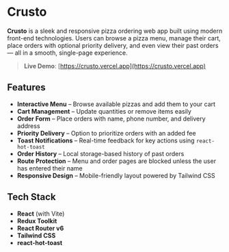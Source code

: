 # Crusto

**Crusto** is a sleek and responsive pizza ordering web app built using modern front-end technologies. Users can browse a pizza menu, manage their cart, place orders with optional priority delivery, and even view their past orders — all in a smooth, single-page experience.

> **Live Demo**: [https://crusto.vercel.app](https://crusto.vercel.app)

## Features

- **Interactive Menu** – Browse available pizzas and add them to your cart
- **Cart Management** – Update quantities or remove items easily
- **Order Form** – Place orders with name, phone number, and delivery address
- **Priority Delivery** – Option to prioritize orders with an added fee
- **Toast Notifications** – Real-time feedback for key actions using `react-hot-toast`
- **Order History** – Local storage-based history of past orders
- **Route Protection** – Menu and order pages are blocked unless the user has entered their name
- **Responsive Design** – Mobile-friendly layout powered by Tailwind CSS

## Tech Stack

- **React** (with Vite)
- **Redux Toolkit**
- **React Router v6**
- **Tailwind CSS**
- **react-hot-toast**




